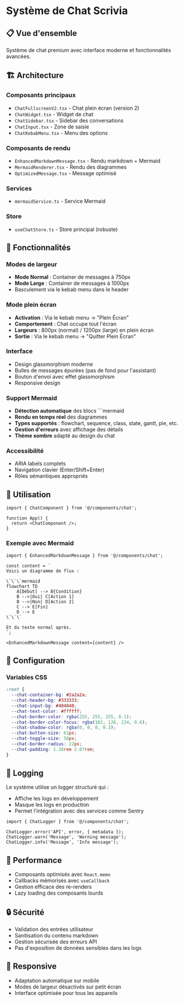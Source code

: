 # Système de Chat Scrivia

## 📋 Vue d'ensemble

Système de chat premium avec interface moderne et fonctionnalités avancées.

## 🏗️ Architecture

### Composants principaux
- `ChatFullscreenV2.tsx` - Chat plein écran (version 2)
- `ChatWidget.tsx` - Widget de chat
- `ChatSidebar.tsx` - Sidebar des conversations
- `ChatInput.tsx` - Zone de saisie
- `ChatKebabMenu.tsx` - Menu des options

### Composants de rendu
- `EnhancedMarkdownMessage.tsx` - Rendu markdown + Mermaid
- `MermaidRenderer.tsx` - Rendu des diagrammes
- `OptimizedMessage.tsx` - Message optimisé

### Services
- `mermaidService.ts` - Service Mermaid

### Store
- `useChatStore.ts` - Store principal (robuste)

## 🎨 Fonctionnalités

### Modes de largeur
- **Mode Normal** : Container de messages à 750px
- **Mode Large** : Container de messages à 1000px
- Basculement via le kebab menu dans le header

### Mode plein écran
- **Activation** : Via le kebab menu → "Plein Écran"
- **Comportement** : Chat occupe tout l'écran
- **Largeurs** : 800px (normal) / 1200px (large) en plein écran
- **Sortie** : Via le kebab menu → "Quitter Plein Écran"

### Interface
- Design glassmorphism moderne
- Bulles de messages épurées (pas de fond pour l'assistant)
- Bouton d'envoi avec effet glassmorphism
- Responsive design

### Support Mermaid
- **Détection automatique** des blocs ```mermaid
- **Rendu en temps réel** des diagrammes
- **Types supportés** : flowchart, sequence, class, state, gantt, pie, etc.
- **Gestion d'erreurs** avec affichage des détails
- **Thème sombre** adapté au design du chat

### Accessibilité
- ARIA labels complets
- Navigation clavier (Enter/Shift+Enter)
- Rôles sémantiques appropriés

## 🚀 Utilisation

```tsx
import { ChatComponent } from '@/components/chat';

function App() {
  return <ChatComponent />;
}
```

### Exemple avec Mermaid

```tsx
import { EnhancedMarkdownMessage } from '@/components/chat';

const content = `
Voici un diagramme de flux :

\`\`\`mermaid
flowchart TD
    A[Début] --> B{Condition}
    B -->|Oui| C[Action 1]
    B -->|Non| D[Action 2]
    C --> E[Fin]
    D --> E
\`\`\`

Et du texte normal après.
`;

<EnhancedMarkdownMessage content={content} />
```

## 🔧 Configuration

### Variables CSS
```css
:root {
  --chat-container-bg: #2a2a2a;
  --chat-header-bg: #333333;
  --chat-input-bg: #404040;
  --chat-text-color: #ffffff;
  --chat-border-color: rgba(255, 255, 255, 0.1);
  --chat-border-color-focus: rgba(102, 126, 234, 0.6);
  --chat-shadow-color: rgba(0, 0, 0, 0.3);
  --chat-button-size: 61px;
  --chat-toggle-size: 56px;
  --chat-border-radius: 22px;
  --chat-padding: 1.38rem 2.07rem;
}
```

## 📝 Logging

Le système utilise un logger structuré qui :
- Affiche les logs en développement
- Masque les logs en production
- Permet l'intégration avec des services comme Sentry

```tsx
import { ChatLogger } from '@/components/chat';

ChatLogger.error('API', error, { metadata });
ChatLogger.warn('Message', 'Warning message');
ChatLogger.info('Message', 'Info message');
```

## 🎯 Performance

- Composants optimisés avec `React.memo`
- Callbacks mémorisés avec `useCallback`
- Gestion efficace des re-renders
- Lazy loading des composants lourds

## 🔒 Sécurité

- Validation des entrées utilisateur
- Sanitisation du contenu markdown
- Gestion sécurisée des erreurs API
- Pas d'exposition de données sensibles dans les logs

## 📱 Responsive

- Adaptation automatique sur mobile
- Modes de largeur désactivés sur petit écran
- Interface optimisée pour tous les appareils 